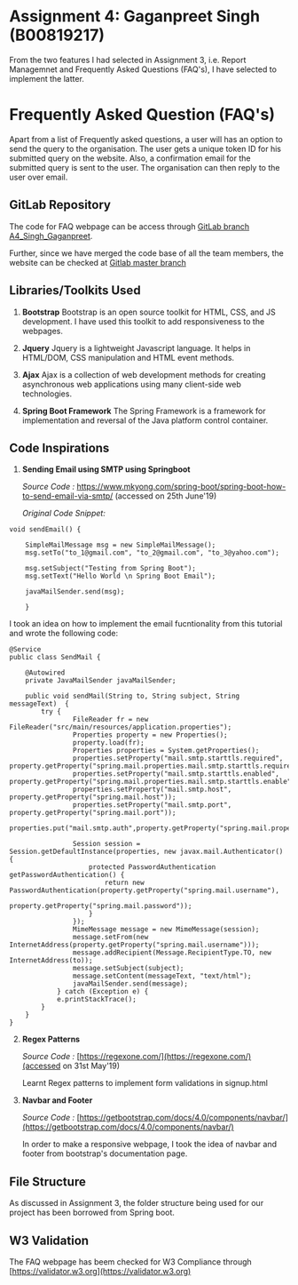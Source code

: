# Assignment 4: Gaganpreet Singh (B00819217)

From the two features I had selected in Assignment 3, i.e. Report Managemnet and Frequently Asked Questions (FAQ's), I have selected to implement the latter.

# Frequently Asked Question (FAQ's)
Apart from a list of Frequently asked questions, a user will has an option to send the query to the organisation. 
The user gets a unique token ID for his submitted query on the website. Also, a confirmation email for the submitted query is sent to the user.
The organisation can then reply to the user over email.

## GitLab Repository

The code for FAQ webpage can be access through [GitLab branch A4_Singh_Gaganpreet](https://git.cs.dal.ca/mahagaokar/Group14_TechGoons/tree/A4_Singh_Gaganpreet).

Further, since we have merged the code base of all the team members, the website can be checked at [Gitlab master branch](https://git.cs.dal.ca/mahagaokar/Group14_TechGoons/tree/master)
 
## Libraries/Toolkits Used
 1. **Bootstrap**
    Bootstrap is an open source toolkit for HTML, CSS, and JS development. I have used this toolkit to add responsiveness to the webpages.

 2. **Jquery**
    Jquery is a lightweight Javascript language. It helps in HTML/DOM, CSS manipulation and HTML event methods. 

 3. **Ajax**
    Ajax is a collection of web development methods for creating asynchronous web applications using many client-side web technologies.

 4. **Spring Boot Framework**
    The Spring Framework is a framework for implementation and reversal of the Java platform control container.

## Code Inspirations

 1. **Sending Email using SMTP using Springboot** 
 
    *Source Code :* https://www.mkyong.com/spring-boot/spring-boot-how-to-send-email-via-smtp/ (accessed on 25th June'19)
    
    *Original Code Snippet:*
```
void sendEmail() {

    SimpleMailMessage msg = new SimpleMailMessage();
    msg.setTo("to_1@gmail.com", "to_2@gmail.com", "to_3@yahoo.com");

    msg.setSubject("Testing from Spring Boot");
    msg.setText("Hello World \n Spring Boot Email");
    
    javaMailSender.send(msg);

    } 
```
 I took an idea on how to implement the email fucntionality from this tutorial and wrote the following code:
```
@Service
public class SendMail {
	
    @Autowired
    private JavaMailSender javaMailSender;
	 	
    public void sendMail(String to, String subject, String messageText)  {
        try {
                FileReader fr = new FileReader("src/main/resources/application.properties");
				Properties property = new Properties();
				property.load(fr);
				Properties properties = System.getProperties();
				properties.setProperty("mail.smtp.starttls.required", property.getProperty("spring.mail.properties.mail.smtp.starttls.required"));
				properties.setProperty("mail.smtp.starttls.enabled", property.getProperty("spring.mail.properties.mail.smtp.starttls.enable"));
				properties.setProperty("mail.smtp.host", property.getProperty("spring.mail.host"));
				properties.setProperty("mail.smtp.port", property.getProperty("spring.mail.port"));
				properties.put("mail.smtp.auth",property.getProperty("spring.mail.properties.mail.smtp.starttls.enable"));

				Session session = Session.getDefaultInstance(properties, new javax.mail.Authenticator() {
					protected PasswordAuthentication getPasswordAuthentication() {
						return new PasswordAuthentication(property.getProperty("spring.mail.username"),
								property.getProperty("spring.mail.password"));
					}
				});
				MimeMessage message = new MimeMessage(session);
				message.setFrom(new InternetAddress(property.getProperty("spring.mail.username")));
				message.addRecipient(Message.RecipientType.TO, new InternetAddress(to));
				message.setSubject(subject);
				message.setContent(messageText, "text/html");
				javaMailSender.send(message);
			} catch (Exception e) {
		    e.printStackTrace();
        }
    }
}
```

    
 
 2. **Regex Patterns**
 
    *Source Code :* [https://regexone.com/](https://regexone.com/)(accessed on 31st May'19)

    Learnt Regex patterns to implement form validations in signup.html
    
 3. **Navbar and Footer**
        
    *Source Code :* [https://getbootstrap.com/docs/4.0/components/navbar/](https://getbootstrap.com/docs/4.0/components/navbar/)

    In order to make a responsive webpage, I took the idea of navbar and footer from bootstrap's documentation page.

## File Structure
As discussed in Assignment 3, the folder structure being used for our project has been borrowed from Spring boot.
    
## W3 Validation

The FAQ webpage has beem checked for W3 Compliance through [https://validator.w3.org](https://validator.w3.org)

